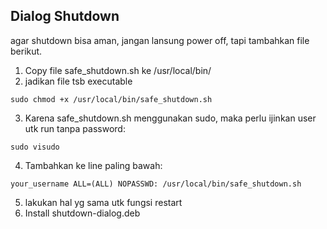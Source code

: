 ## Dialog Shutdown

agar shutdown bisa aman, jangan lansung power off, tapi tambahkan file berikut.

1. Copy file safe_shutdown.sh ke /usr/local/bin/
2. jadikan file tsb executable

```
sudo chmod +x /usr/local/bin/safe_shutdown.sh
```

3. Karena safe_shutdown.sh menggunakan sudo, maka perlu ijinkan user utk run tanpa password:

```
sudo visudo
```

4. Tambahkan ke line paling bawah:

```
your_username ALL=(ALL) NOPASSWD: /usr/local/bin/safe_shutdown.sh
```

5. lakukan hal yg sama utk fungsi restart
6. Install shutdown-dialog.deb
